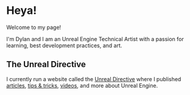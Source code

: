 # Heya!

Welcome to my page! 

I'm Dylan and I am an Unreal Engine Technical Artist with a passion for learning, best development practices, and art. 

## The Unreal Directive
I currently run a website called the [Unreal Directive](https://www.unrealdirective.com) where I published [articles](https://www.unrealdirective.com/articles), [tips & tricks](https://www.unrealdirective.com/tips), [videos](https://www.unrealdirective.com/videos), and more about Unreal Engine.


<!--
**Tezenari/Tezenari** is a ✨ _special_ ✨ repository because its `README.md` (this file) appears on your GitHub profile.

Here are some ideas to get you started:

- 🔭 I’m currently working on ...
- 🌱 I’m currently learning ...
- 👯 I’m looking to collaborate on ...
- 🤔 I’m looking for help with ...
- 💬 Ask me about ...
- 📫 How to reach me: ...
- 😄 Pronouns: ...
- ⚡ Fun fact: ...
-->
